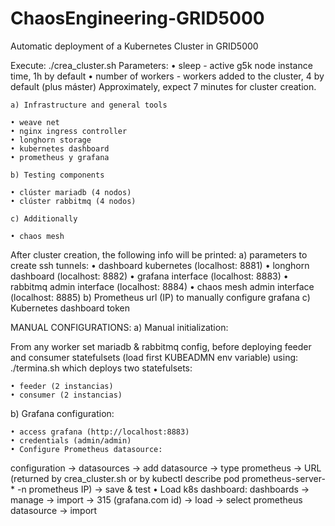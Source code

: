 # ChaosEngineering-GRID5000
Automatic deployment of a Kubernetes Cluster in GRID5000

Execute:
./crea_cluster.sh
Parameters:
    • sleep - active g5k node instance time, 1h by default
    • number of workers - workers added to the cluster, 4 by default (plus máster)
Approximately, expect 7 minutes for cluster creation.


    a) Infrastructure and general tools

    • weave net
    • nginx ingress controller
    • longhorn storage
    • kubernetes dashboard
    • prometheus y grafana

    b) Testing components

    • clúster mariadb (4 nodos)
    • clúster rabbitmq (4 nodos)

    c) Additionally

    • chaos mesh
    
After cluster creation, the following info will be printed:
    a) parameters to create ssh tunnels:
    • dashboard kubernetes (localhost: 8881)
    • longhorn dashboard (localhost: 8882)
    • grafana interface (localhost: 8883)
    • rabbitmq admin interface (localhost: 8884)
    • chaos mesh admin interface (localhost: 8885)
    b) Prometheus url (IP) to manually configure grafana
    c) Kubernetes dashboard token
    

MANUAL CONFIGURATIONS:
a) Manual initialization: 

From any worker set mariadb & rabbitmq config, before deploying feeder and consumer statefulsets (load first KUBEADMN env variable) using:
./termina.sh
which deploys two statefulsets:

    • feeder (2 instancias)
    • consumer (2 instancias)
    


b) Grafana configuration:

    • access grafana (http://localhost:8883)
    • credentials (admin/admin)
    • Configure Prometheus datasource:
configuration -> datasources -> add datasource -> type prometheus -> URL (returned by crea_cluster.sh or by kubectl describe pod prometheus-server-* -n prometheus IP) -> save & test
    • Load k8s dashboard:
dashboards -> manage -> import -> 315 (grafana.com id) -> load -> select prometheus datasource -> import
